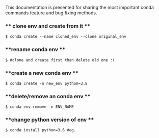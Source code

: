 This documentation is presented for sharing the most important conda commands feature and bug fixing methods.


### ** clone env and create from it **
```shell
$ conda create --name cloned_env --clone original_env 
```

### **rename conda env **
```shell
$ #clone and create first than delete old one :(
```

### **create a new  conda env **
```shell
$ conda create -n new_env python=3.8
```

### **delete/remove an conda env **
```shell
$ conda env remove -n ENV_NAME
```

### **change python version of env **
```shell
$ conda install python=3.6 #eg.
```
